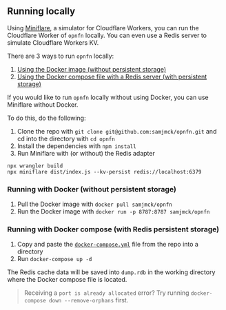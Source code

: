 ## Running locally

Using [Miniflare](https://miniflare.dev), a simulator for Cloudflare Workers, you can run the Cloudflare Worker of `opnfn` locally. You can even use a Redis server to simulate Cloudflare Workers KV.

There are 3 ways to run `opnfn` locally:
1. [Using the Docker image (without persistent storage)](#running-with-docker-without-persistent-storage)
2. [Using the Docker compose file with a Redis server (with persistent storage)](#running-with-docker-compose-with-redis-persistent-storage)

If you would like to run `opnfn` locally without using Docker, you can use Miniflare without Docker.

To do this, do the following:

1. Clone the repo with `git clone git@github.com:samjmck/opnfn.git` and cd into the directory with `cd opnfn`
2. Install the dependencies with `npm install`
3. Run Miniflare with (or without) the Redis adapter
```shell
npx wrangler build
npx miniflare dist/index.js --kv-persist redis://localhost:6379
```

### Running with Docker (without persistent storage)

1. Pull the Docker image with `docker pull samjmck/opnfn`
2. Run the Docker image with `docker run -p 8787:8787 samjmck/opnfn`

### Running with Docker compose (with Redis persistent storage)

1. Copy and paste the [`docker-compose.yml`](../docker-compose.yml) file from the repo into a directory
2. Run `docker-compose up -d`

The Redis cache data will be saved into `dump.rdb` in the working directory where the Docker compose file is located.

> Receiving a `port is already allocated` error? Try running `docker-compose down --remove-orphans` first.